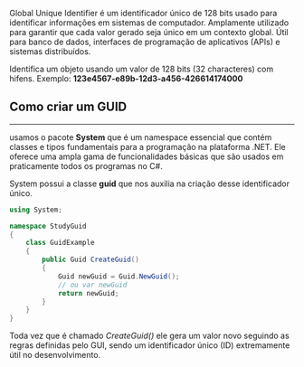 Global Unique Identifier é um identificador único de 128 bits usado para identificar informações em sistemas de computador.
Amplamente utilizado para garantir que cada valor gerado seja único em um contexto global.
Útil para banco de dados, interfaces de programação de aplicativos (APIs) e sistemas distribuídos.

Identifica um objeto usando um valor de 128 bits (32 characteres) com hifens.
Exemplo: __123e4567-e89b-12d3-a456-426614174000__

## Como criar um GUID
---
usamos o pacote __System__ que é um namespace essencial que contém classes e tipos fundamentais para a programação na plataforma .NET. Ele oferece uma ampla gama de funcionalidades básicas que são usados em praticamente todos os programas no C#.

System possui a classe __guid__ que nos auxilia na criação desse identificador único.

```csharp
using System;

namespace StudyGuid
{
	class GuidExample
	{
		public Guid CreateGuid()
		{
			Guid newGuid = Guid.NewGuid();
			// ou var newGuid
			return newGuid;
		}
	}
}
```

Toda vez que é chamado _CreateGuid()_ ele gera um valor novo seguindo as regras definidas pelo GUI, sendo um identificador único (ID) extremamente útil no desenvolvimento.
